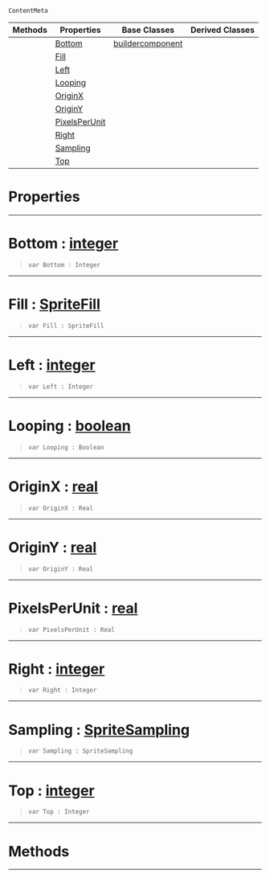  `ContentMeta`

|Methods|Properties|Base Classes|Derived Classes|
|---|---|---|---|
| |[ Bottom](https://github.com/PlasmaEngine/PlasmaDocs/tree/master/docs/C%2B%2B/code_reference/class_reference/spritesourcebuilder.markdown#bottom-plasma-engine-docum)|[buildercomponent](https://github.com/PlasmaEngine/PlasmaDocs/tree/master/docs/C%2B%2B/code_reference/class_reference/buildercomponent.markdown)| |
| |[ Fill](https://github.com/PlasmaEngine/PlasmaDocs/tree/master/docs/C%2B%2B/code_reference/class_reference/spritesourcebuilder.markdown#fill-plasma-engine-documen)| | |
| |[ Left](https://github.com/PlasmaEngine/PlasmaDocs/tree/master/docs/C%2B%2B/code_reference/class_reference/spritesourcebuilder.markdown#left-plasma-engine-documen)| | |
| |[ Looping](https://github.com/PlasmaEngine/PlasmaDocs/tree/master/docs/C%2B%2B/code_reference/class_reference/spritesourcebuilder.markdown#looping-plasma-engine-docu)| | |
| |[ OriginX](https://github.com/PlasmaEngine/PlasmaDocs/tree/master/docs/C%2B%2B/code_reference/class_reference/spritesourcebuilder.markdown#originx-plasma-engine-docu)| | |
| |[ OriginY](https://github.com/PlasmaEngine/PlasmaDocs/tree/master/docs/C%2B%2B/code_reference/class_reference/spritesourcebuilder.markdown#originy-plasma-engine-docu)| | |
| |[ PixelsPerUnit](https://github.com/PlasmaEngine/PlasmaDocs/tree/master/docs/C%2B%2B/code_reference/class_reference/spritesourcebuilder.markdown#pixelsperunit-plasma-engin)| | |
| |[ Right](https://github.com/PlasmaEngine/PlasmaDocs/tree/master/docs/C%2B%2B/code_reference/class_reference/spritesourcebuilder.markdown#right-plasma-engine-docume)| | |
| |[ Sampling](https://github.com/PlasmaEngine/PlasmaDocs/tree/master/docs/C%2B%2B/code_reference/class_reference/spritesourcebuilder.markdown#sampling-plasma-engine-doc)| | |
| |[ Top](https://github.com/PlasmaEngine/PlasmaDocs/tree/master/docs/C%2B%2B/code_reference/class_reference/spritesourcebuilder.markdown#top-plasma-engine-document)| | |


 #  Properties


---  
 #  Bottom : [integer](https://github.com/PlasmaEngine/PlasmaDocs/tree/master/docs/C%2B%2B/code_reference/lightning_base_types/integer.markdown)

> 
> ``` lang=cpp, name=Lightning
> var Bottom : Integer


---  
 #  Fill : [SpriteFill](https://github.com/PlasmaEngine/PlasmaDocs/tree/master/docs/C%2B%2B/code_reference/enum_reference.markdown#spritefill)

> 
> ``` lang=cpp, name=Lightning
> var Fill : SpriteFill


---  
 #  Left : [integer](https://github.com/PlasmaEngine/PlasmaDocs/tree/master/docs/C%2B%2B/code_reference/lightning_base_types/integer.markdown)

> 
> ``` lang=cpp, name=Lightning
> var Left : Integer


---  
 #  Looping : [boolean](https://github.com/PlasmaEngine/PlasmaDocs/tree/master/docs/C%2B%2B/code_reference/lightning_base_types/boolean.markdown)

> 
> ``` lang=cpp, name=Lightning
> var Looping : Boolean


---  
 #  OriginX : [real](https://github.com/PlasmaEngine/PlasmaDocs/tree/master/docs/C%2B%2B/code_reference/lightning_base_types/real.markdown)

> 
> ``` lang=cpp, name=Lightning
> var OriginX : Real


---  
 #  OriginY : [real](https://github.com/PlasmaEngine/PlasmaDocs/tree/master/docs/C%2B%2B/code_reference/lightning_base_types/real.markdown)

> 
> ``` lang=cpp, name=Lightning
> var OriginY : Real


---  
 #  PixelsPerUnit : [real](https://github.com/PlasmaEngine/PlasmaDocs/tree/master/docs/C%2B%2B/code_reference/lightning_base_types/real.markdown)

> 
> ``` lang=cpp, name=Lightning
> var PixelsPerUnit : Real


---  
 #  Right : [integer](https://github.com/PlasmaEngine/PlasmaDocs/tree/master/docs/C%2B%2B/code_reference/lightning_base_types/integer.markdown)

> 
> ``` lang=cpp, name=Lightning
> var Right : Integer


---  
 #  Sampling : [SpriteSampling](https://github.com/PlasmaEngine/PlasmaDocs/tree/master/docs/C%2B%2B/code_reference/enum_reference.markdown#spritesampling)

> 
> ``` lang=cpp, name=Lightning
> var Sampling : SpriteSampling


---  
 #  Top : [integer](https://github.com/PlasmaEngine/PlasmaDocs/tree/master/docs/C%2B%2B/code_reference/lightning_base_types/integer.markdown)

> 
> ``` lang=cpp, name=Lightning
> var Top : Integer


---  
 #  Methods


---  
 

 